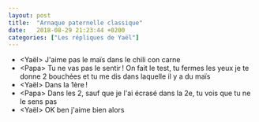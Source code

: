 ```yaml
---
layout: post
title:  "Arnaque paternelle classique"
date:   2018-08-29 21:23:44 +0200
categories: ["Les répliques de Yaël"]
---
```


* \<Yaël\> J'aime pas le maïs dans le chili con carne
* \<Papa\> Tu ne vas pas le sentir ! On fait le test, tu fermes les yeux je te donne 2 bouchées et tu me dis dans laquelle il y a du maïs
* \<Yaël\> Dans la 1ère !
* \<Papa\> Dans les 2, sauf que je l'ai écrasé dans la 2e, tu vois que tu ne le sens pas
* \<Yaël\> OK ben j'aime bien alors


<!--more-->
